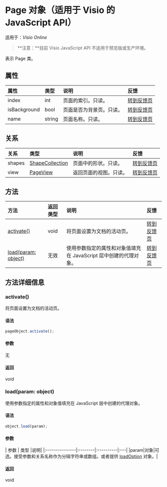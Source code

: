 # <a name="page-object-javascript-api-for-visio"></a>Page 对象（适用于 Visio 的 JavaScript API）

适用于：_Visio Online_
>**注意：**目前 Visio JavaScript API 不适用于预览版或生产环境。

表示 Page 类。

## <a name="properties"></a>属性

| 属性     | 类型   |说明| 反馈|
|:---------------|:--------|:----------|:---|
|index|int|页面的索引。只读。|[转到反馈页](https://github.com/OfficeDev/office-js-docs/issues/new?title=Visio-page-index)|
|isBackground|bool|页面是否为背景页。只读。|[转到反馈页](https://github.com/OfficeDev/office-js-docs/issues/new?title=Visio-page-isBackground)|
|name|string|页面名称。只读。|[转到反馈页](https://github.com/OfficeDev/office-js-docs/issues/new?title=Visio-page-name)|

## <a name="relationships"></a>关系
| 关系 | 类型   |说明| 反馈|
|:---------------|:--------|:----------|:---|
|shapes|[ShapeCollection](shapecollection.md)|页面中的形状。只读。|[转到反馈页](https://github.com/OfficeDev/office-js-docs/issues/new?title=Visio-page-shapes)|
|view|[PageView](pageview.md)|返回页面的视图。只读。|[转到反馈页](https://github.com/OfficeDev/office-js-docs/issues/new?title=Visio-page-view)|

## <a name="methods"></a>方法

| 方法           | 返回类型    |说明| 反馈|
|:---------------|:--------|:----------|:---|
|[activate()](#activate)|void|将页面设置为文档的活动页。|[转到反馈页](https://github.com/OfficeDev/office-js-docs/issues/new?title=Visio-page-activate)|
|[load(param: object)](#loadparam-object)|无效|使用参数指定的属性和对象值填充在 JavaScript 层中创建的代理对象。|[转到反馈页](https://github.com/OfficeDev/office-js-docs/issues/new?title=Visio-page-load)|

## <a name="method-details"></a>方法详细信息


### <a name="activate"></a>activate()
将页面设置为文档的活动页。

#### <a name="syntax"></a>语法
```js
pageObject.activate();
```

#### <a name="parameters"></a>参数
无

#### <a name="returns"></a>返回
void

### <a name="loadparam-object"></a>load(param: object)
使用参数指定的属性和对象值填充在 JavaScript 层中创建的代理对象。

#### <a name="syntax"></a>语法
```js
object.load(param);
```

#### <a name="parameters"></a>参数
| 参数    | 类型   |说明|
|:---------------|:--------|:----------|:---|
|param|对象|可选。接受参数和关系名称作为分隔字符串或数组。或者提供 [loadOption](loadoption.md) 对象。|

#### <a name="returns"></a>返回
void
